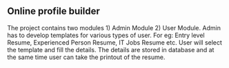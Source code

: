 
## Online profile builder
The project contains two modules 1) Admin Module 2) User Module. Admin has to develop templates for various types of user. For eg: Entry level Resume, Experienced Person Resume, IT Jobs Resume etc. User will select the template and fill the details. The details are stored in database and at the same time user can take the printout of the resume.
